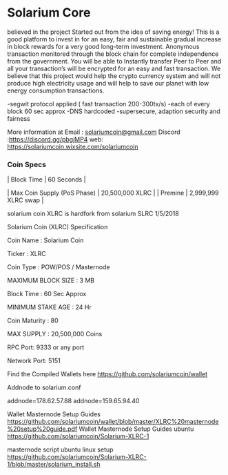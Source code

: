 Solarium Core 
=================================================

believed in the project  Started out from the idea of saving energy! This is a good platform to invest in for an easy, fair and sustainable gradual increase in block rewards for a very good long-term investment. Anonymous transaction monitored through the block chain for complete independence from the government. You will be able to Instantly transfer Peer to Peer and all your transaction’s will be encrypted for an easy and fast transaction. We believe that this project would help the crypto currency system and will not produce high electricity usage and will help to save our planet with low energy consumption transactions.

-segwit protocol applied ( fast transaction 200-300tx/s) 
-each of every block 60 sec approx 
-DNS hardcoded 
-supersecure, adaption security and fairness

More information at Email : solariumcoin@gmail.com
Discord :https://discord.gg/pbgjMP4
web: https://solariumcoin.wixsite.com/solariumcoin

### Coin Specs
| Block Time                  | 60 Seconds      |

| Max Coin Supply (PoS Phase) | 20,500,000 XLRC |
| Premine                     | 2,999,999 XLRC swap |

solarium coin XLRC is hardfork from solarium SLRC 1/5/2018

Solarium Coin (XLRC) Specification

Coin Name : Solarium Coin

Ticker : XLRC

Coin Type : POW/POS / Masternode

MAXIMUM BLOCK SIZE : 3 MB

Block Time : 60 Sec Approx

MINIMUM STAKE AGE : 24 Hr

Coin Maturity : 80

MAX SUPPLY : 20,500,000 Coins

RPC Port: 9333 or any port

Network Port: 5151

Find the Compiled Wallets here https://github.com/solariumcoin/wallet

Addnode to solarium.conf

addnode=178.62.57.88 addnode=159.65.94.40

Wallet Masternode Setup Guides https://github.com/solariumcoin/wallet/blob/master/XLRC%20masternode%20setup%20guide.pdf
Wallet Masternode Setup Guides ubuntu https://github.com/solariumcoin/Solarium-XLRC-1

masternode script ubuntu linux setup https://github.com/solariumcoin/Solarium-XLRC-1/blob/master/solarium_install.sh
